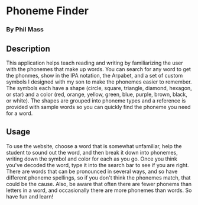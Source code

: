 # Phoneme Finder

### By Phil Mass

## Description

This application helps teach reading and writing by familiarizing the user with the phonemes that make up words. You can search for any word to get the phonmes, show in the IPA notation, the Arpabet, and a set of custom symbols I designed with my son to make the phonemes easier to remember. The symbols each have a shape (circle, square, triangle, diamond, hexagon, or star) and a color (red, orange, yellow, green, blue, purple, brown, black, or white). The shapes are grouped into phoneme types and a reference is provided with sample words so you can quickly find the phoneme you need for a word. 

## Usage 

To use the website, choose a word that is somewhat unfamiliar, help the student to sound out the word, and then break it down into phonemes, writing down the symbol and color for each as you go. Once you think you've decoded the word, type it into the search bar to see if you are right. There are words that can be pronounced in several ways, and so have different phoneme spellings, so if you don't think the phonemes match, that could be the cause. Also, be aware that often there are fewer phonems than letters in a word, and occasionally there are more phonemes than words. So have fun and learn!

